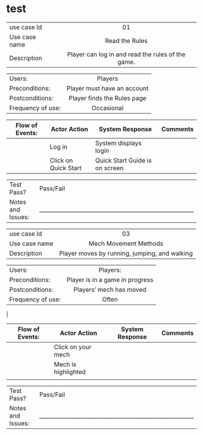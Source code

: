 # test

|               |               |
| ------------- |:-------------:|
| use case Id   | 01                                                 |
| Use case name | Read the Rules                                     |
| Description   | Player can log in and read the rules of the game.  |

|                  |                            |
|------------------|:--------------------------:|
| Users:            | Players                    |
| Preconditions:    | Player must have an account|
| Postconditions:   | Player finds the Rules page|
| Frequency of use: | Occasional                 |

| Flow of Events:  | Actor Action               | System Response               | Comments         |
|------------------|----------------------------|-------------------------------|------------------| 
|                  | Log in                     | System displays login         |                  |
|                  | Click on Quick Start       | Quick Start Guide is on screen|                  |

|                  |                                                        |
|------------------|--------------------------------------------------------| 
| Test Pass?       | Pass/Fail                                              |
|Notes and Issues: |________________________________________________________|                          



|               |               |
| ------------- |:-------------:|
| use case Id   | 03                                             |
| Use case name |  Mech Movement Methods                         |
| Description   | Player moves by running, jumping, and walking  |

|                   |                                 |
|-------------------|:-------------------------------:|
| Users:            | Players:                        |
| Preconditions:    | Player is in a game in progress |
| Postconditions:   | Players’ mech has moved         |
| Frequency of use: | Often                           |
|

| Flow of Events:  | Actor Action               | System Response               | Comments         |
|------------------|----------------------------|-------------------------------|------------------| 
|                  | Click on your mech         |                               |                  |
|                  | Mech is highlighted        |                               |                  |
|                 |

|                  |                                                        |
|------------------|--------------------------------------------------------| 
| Test Pass?       | Pass/Fail                                              |
|Notes and Issues: |________________________________________________________|                          
